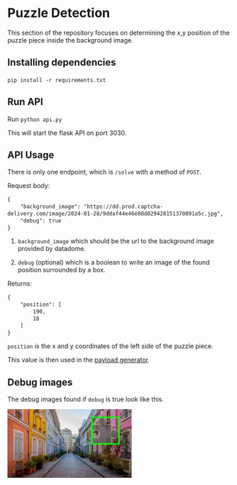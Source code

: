 # Puzzle Detection

This section of the repository focuses on determining the x,y position of the puzzle piece inside the background image. 


## Installing dependencies

`pip install -r requirements.txt`


## Run API

Run `python api.py`

This will start the flask API on port 3030.




## API Usage

There is only one endpoint, which is `/solve` with a method of `POST`.

Request body:

```
{
    "background_image": "https://dd.prod.captcha-delivery.com/image/2024-01-28/9ddaf44e46e88d029428151370891a5c.jpg",
    "debug": true
}
```

1. `background_image` which should be the url to the background image provided by datadome.

2. `debug` (optional) which is a boolean to write an image of the found position surrounded by a box.

Returns:

```
{
    "position": [
        190,
        18
    ]
}
```

`position` is the x and y coordinates of the left side of the puzzle piece.

This value is then used in the [payload generator](https://github.com/joekav/SlideCaptcha/tree/main/api).



## Debug images

The debug images found if `debug` is true look like this.

![debug](https://github.com/joekav/SlideCaptcha/blob/main/.github/images/debug.jpg?raw=true)

